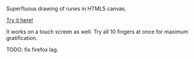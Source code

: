 Superfluous drawing of runes in HTML5 canvas.

[Try it here!](http://htmlpreview.github.com/?https://github.com/ntsp/superfludraw/blob/master/superfludraw.html)

It works on a touch screen as well. Try all 10 fingers at once for maximum gratification.

TODO: fix firefox lag.
